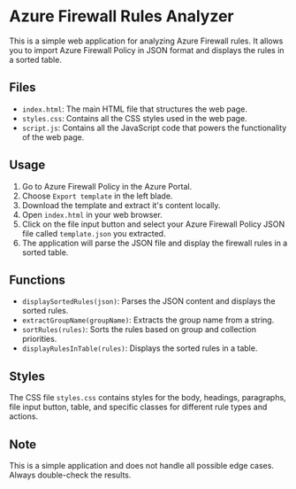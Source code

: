 # Azure Firewall Rules Analyzer

This is a simple web application for analyzing Azure Firewall rules. It allows you to import Azure Firewall Policy in JSON format and displays the rules in a sorted table.

## Files

- `index.html`: The main HTML file that structures the web page.
- `styles.css`: Contains all the CSS styles used in the web page.
- `script.js`: Contains all the JavaScript code that powers the functionality of the web page.

## Usage

1. Go to Azure Firewall Policy in the Azure Portal.
2. Choose `Export template` in the left blade.
3. Download the template and extract it's content locally.
1. Open `index.html` in your web browser.
2. Click on the file input button and select your Azure Firewall Policy JSON file called `template.json` you extracted.
3. The application will parse the JSON file and display the firewall rules in a sorted table.

## Functions

- `displaySortedRules(json)`: Parses the JSON content and displays the sorted rules.
- `extractGroupName(groupName)`: Extracts the group name from a string.
- `sortRules(rules)`: Sorts the rules based on group and collection priorities.
- `displayRulesInTable(rules)`: Displays the sorted rules in a table.

## Styles

The CSS file `styles.css` contains styles for the body, headings, paragraphs, file input button, table, and specific classes for different rule types and actions.

## Note

This is a simple application and does not handle all possible edge cases. Always double-check the results.